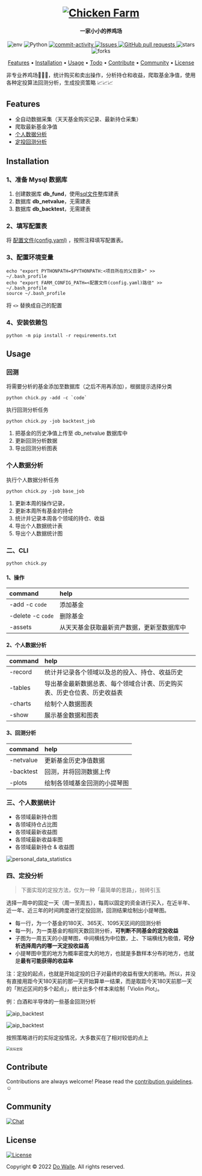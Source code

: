 <h1 align="center">
  <br>
  <a href="https://github.com/WalleDong/ChickenFarm"><img src="./docs/images/logo.png" alt="Chicken Farm"></a>
</h1>
<h4 align="center">一家小小的养鸡场 </h4>

<p align="center">
    <a>
      <img alt="env" src="https://img.shields.io/badge/macOS-passing-green?logo=apple" />
    </a>
    <a>
      <img alt="Python" src="https://img.shields.io/badge/Python-3.9-blue?logo=python&logoColor=white" />
    </a>
    <a href="https://github.com/dowalle/ChickenFarm/graphs/commit-activity">
      <img alt="commit-activity" src="https://img.shields.io/github/last-commit/dowalle/ChickenFarm.svg?logo=github&logoColor=white" />
    </a>
    <a href="https://github.com/dowalle/ChickenFarm/issues">
      <img alt="Issues" src="https://img.shields.io/github/issues/dowalle/ChickenFarm?style=flat&color=6A5EF6&label=Issues&logo=github" />
    </a>
    <a href="https://github.com/dowalle/ChickenFarm/pulls">
      <img alt="GitHub pull requests" src="https://img.shields.io/github/issues-pr/dowalle/ChickenFarm?color=0088ff&logo=github" />
    </a>
    <a>
      <img alt="stars" src="https://img.shields.io/github/stars/dowalle/ChickenFarm?color=E3BA3E&logo=github" />
    </a>
    <a>
      <img alt="forks" src="https://img.shields.io/github/forks/dowalle/ChickenFarm?color=5EEDF6&logo=github" />
    </a>
  </p>
<p align="center">
  <a href="#Features">Features</a> •
  <a href="#Installation">Installation</a> •
  <a href="#Usage">Usage</a> •
  <a href="#Todo">Todo</a> •
  <a href="#Contribute">Contribute</a> •
  <a href="#Community">Community</a> •
  <a href="#License">License</a>
</p>

非专业养鸡场:hatching_chick::hatched_chick::baby_chick:，统计购买和卖出操作，分析持仓和收益，爬取基金净值，使用各种定投算法回测分析，生成投资策略 :chart_with_upwards_trend::chart_with_upwards_trend::chart_with_upwards_trend:

## Features
- 全自动数据采集（天天基金购买记录、最新持仓采集）
- 爬取最新基金净值
- [个人数据分析](#个人数据统计图)
- [定投回测分析](#定投分析图)

## Installation

### 1、准备 Mysql 数据库

1. 创建数据库 **db_fund**，使用[sql文件](./sql/DDL_db_fund.sql)整库建表
2. 数据库 **db_netvalue**，无需建表
3. 数据库 **db_backtest**，无需建表

### 2、填写配置表

将 [配置文件(config.yaml)](./config.yaml) ，按照注释填写配置表。

### 3、配置环境变量

```shell
echo "export PYTHONPATH=$PYTHONPATH:<项目所在的父目录>" >> ~/.bash_profile
echo "export FARM_CONFIG_PATH=<配置文件(config.yaml)路径" >> ~/.bash_profile
source ~/.bash_profile
```

将 `<>` 替换成自己的配置

### 4、安装依赖包

```shell
python -m pip install -r requirements.txt
```

## Usage

### 回测

将需要分析的基金添加至数据库（之后不用再添加），根据提示选择分类

```shell
python chick.py -add -c `code`
```

执行回测分析任务

```shell
python chick.py -job backtest_job
```

1. 把基金的历史净值上传至 db_netvalue 数据库中
2. 更新回测分析数据
3. 导出回测分析图表

### 个人数据分析

执行个人数据分析任务

```shell
python chick.py -job base_job
```

1. 更新本周的操作记录，
2. 更新本周所有基金的持仓
3. 统计并记录本周各个领域的持仓、收益
4. 导出个人数据统计表
5. 导出个人数据统计图

### 二、CLI

```shell
python chick.py
```

#### 1、操作

| command                         | help                                           |
| :------------------------------ | :--------------------------------------------- |
| -add -c `code`                  | 添加基金                                       |
| -delete -c `code`               | 删除基金                                       |
| -assets            | 从天天基金获取最新资产数据，更新至数据库中         |

#### 2、个人数据分析

| command         | help                                                         |
| :-------------- | :----------------------------------------------------------- |
| -record | 统计并记录各个领域以及总的投入、持仓、收益历史               |
| -tables         | 导出基金最新数据总表、每个领域合计表、历史购买表、历史仓位表、历史收益表 |
| -charts         | 绘制个人数据图表                                             |
| -show                           | 展示基金数据和图表                           |

#### 3、回测分析

| command         | help                         |
| :-------------- | :--------------------------- |
| -netvalue       | 更新基金历史净值数据         |
| -backtest       | 回测，并将回测数据上传       |
| -plots | 绘制各领域基金回测的小提琴图 |

### 三、个人数据统计

- 各领域最新持仓图
- 各领域持仓占比图
- 各领域最新收益图
- 各领域最新收益率图
- 各领域最新持仓 & 收益图

![personal_data_statistics](./docs/images/1.png)

### 四、定投分析

> 下面实现的定投方法，仅为一种「最简单的思路」，抛砖引玉
>

选择一周中的固定一天（周一至周五），每周以固定的资金进行买入，在近半年、近一年、近三年的时间跨度进行定投回测，回测结果绘制出小提琴图。

- 每一行，为一个基金的180天、365天、1095天区间的回测分析
- 每一列，为一类基金的相同天数回测分析，**可判断不同基金的定投收益**
- 子图为一周五天的小提琴图，中间横线为中位数，上、下端横线为极值，**可分析选择周内的哪一天定投收益高**
- 小提琴图中宽的地方为概率密度大的地方，也就是多数样本分布的地方，也就是**最有可能获得的收益率**

注：定投的起点，也就是开始定投的日子对最终的收益有很大的影响。所以，并没有直接用距今天180天前的那一天开始算单一结果，而是取距今天180天前那一天的「附近区间的多个起点」，统计出多个样本来绘制「Violin Plot」。

例：白酒和半导体的一些基金回测分析

![aip_backtest](./docs/images/2.png)

![aip_backtest](./docs/images/3.png)

按照策略进行的实际定投情况，大多数买在了相对较低的点上

<img src="./docs/images/实际定投.png" alt="实际定投" style="zoom:60%;" />

## Contribute

Contributions are always welcome!
Please read the [contribution guidelines](https://github.com/WalleDong/ChickenFarm/blob/main/docs/contribution.md).:relaxed:

## Community

[![Chat](https://img.shields.io/badge/Chat%20on-Wechat-green?logo=wechat&style=social)](./docs/images/wechat.JPG)

## License

[![License](https://img.shields.io/github/license/WalleDong/ChickenFarm?color=blue&label=license)](https://github.com/WalleDong/ChickenFarm/blob/main/LICENSE)

Copyright © 2022 [Do Walle](https://github.com/dowalle). All rights reserved.
